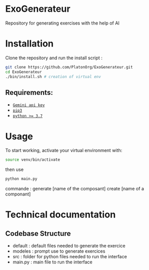 # ExoGenerateur
Repository for generating exercises with the help of AI

# Installation
Clone the repository and run the install script :

```bash
git clone https://github.com/PlatonOrg/ExoGenerateur.git
cd ExoGenerateur
./bin/install.sh # creation of virtual env
```

## Requirements:
- [`Gemini api key`](https://aistudio.google.com/apikey)
- [`pip3`](https://pip.pypa.io/en/stable/installing/)
- [`python >= 3.7`](https://www.python.org/)

# Usage


To start working, activate your virtual environment with:

```bash
source venv/bin/activate 
```

then use 
```bash
python main.py
```

commande :
generate [name of the composant]
create [name of a componant]


# Technical documentation

## Codebase Structure
- default : default files needed to generate the exercice
- modeles : prompt use to generate exercices
- src     : folder for python files needed to run the interface
- main.py : main file to run the interface
